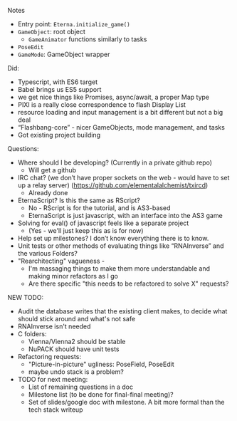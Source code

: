 Notes

* Entry point: `Eterna.initialize_game()`
* `GameObject`: root object
    - `GameAnimator` functions similarly to tasks
* `PoseEdit`
* `GameMode`: GameObject wrapper

Did:

- Typescript, with ES6 target
- Babel brings us ES5 support
- we get nice things like Promises, async/await, a proper Map type
- PIXI is a really close correspondence to flash Display List
- resource loading and input management is a bit  different but not a big deal
- “Flashbang-core” - nicer GameObjects, mode management, and tasks
- Got existing project building

Questions:

* Where should I be developing? (Currently in a private github repo)
    - Will get a github
* IRC chat? (we don’t have proper sockets on the web - would have to set up a relay server) (https://github.com/elementalalchemist/txircd)
    - Already done
* EternaScript? Is this the same as RScript?
    - No - RScript is for the tutorial, and is AS3-based
    - EternaScript is just javascript, with an interface into the AS3 game
* Solving for eval() of javascript feels like a separate project
    - (Yes - we'll just keep this as is for now)
* Help set up milestones? I don’t know everything there is to know.
* Unit tests or other methods of evaluating things like “RNAInverse” and the various Folders?
* "Rearchitecting" vagueness -
    - I'm massaging things to make them more understandable and making minor refactors as I go
    - Are there specific "this needs to be refactored to solve X" requests?

NEW TODO:

* Audit the database writes that the existing client makes, to decide what should stick around and what's not safe
* RNAInverse isn't needed
* C folders:
    - Vienna/Vienna2 should be stable
    - NuPACK should have unit tests
* Refactoring requests:
    - "Picture-in-picture" ugliness: PoseField, PoseEdit
    - maybe undo stack is a problem?
* TODO for next meeting:
    - List of remaining questions in a doc
    - Milestone list (to be done for final-final meeting)?
    - Set of slides/google doc with milestone. A bit more formal than the tech stack writeup
